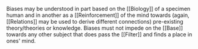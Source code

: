 Biases may be understood in part based on the [[Biology]] of a specimen human and in another as a [[Reinforcement]] of the mind towards (again, [[Relations]] may be used to derive different connections) pre-existing theory/theories or knowledge. 
Biases must not impede on the [[Base]] towards any other subject that does pass the [[Filter]] and finds a place in ones' mind.
